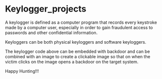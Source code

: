 # Keylogger_projects

A keylogger is defined as a computer program that records every keystroke made by a computer user, especially in order to gain fraudulent access to passwords and other confidential information.

Keyloggers can be both physical keyloggers and software keyloggers.

The keylogger code above can be embedded with backdoor and can be combined with an image to create a clickable image so that on when the victim clicks on the image opens a backdoor on the target system.

Happy Hunting!!!
